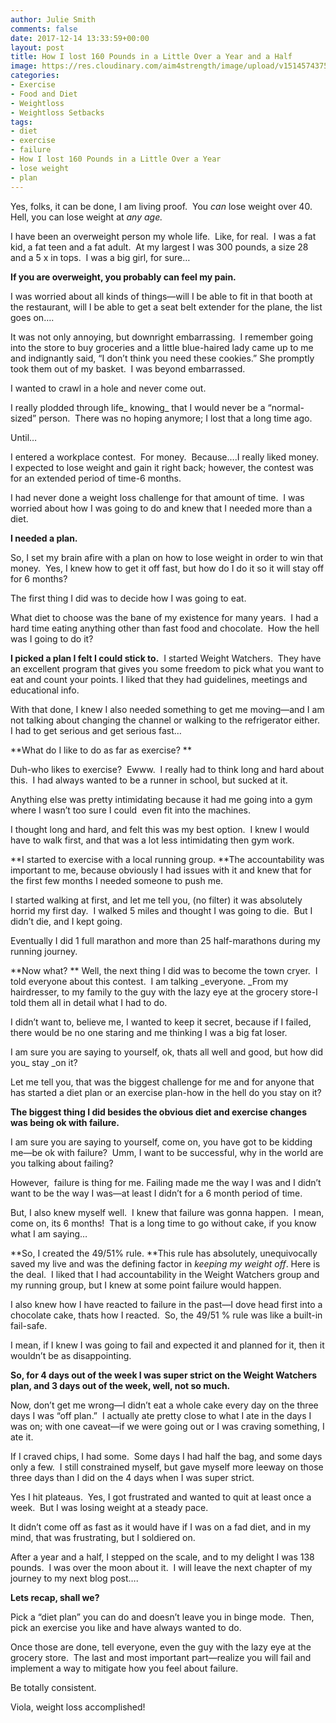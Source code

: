 ```yaml
---
author: Julie Smith
comments: false
date: 2017-12-14 13:33:59+00:00
layout: post
title: How I lost 160 Pounds in a Little Over a Year and a Half
image: https://res.cloudinary.com/aim4strength/image/upload/v1514574375/how-I-lost-160-lbs.jpg
categories:
- Exercise
- Food and Diet
- Weightloss
- Weightloss Setbacks
tags:
- diet
- exercise
- failure
- How I lost 160 Pounds in a Little Over a Year
- lose weight
- plan
---
```


Yes, folks, it can be done, I am living proof.  You _can_ lose weight over 40.  Hell, you can lose weight at _any age._

I have been an overweight person my whole life.  Like, for real.  I was a fat kid, a fat teen and a fat adult.  At my largest I was 300 pounds, a size 28 and a 5 x in tops.  I was a big girl, for sure…

**If you are overweight, you probably can feel my pain.**

I was worried about all kinds of things—will I be able to fit in that booth at the restaurant, will I be able to get a seat belt extender for the plane, the list goes on….

It was not only annoying, but downright embarrassing.  I remember going into the store to buy groceries and a little blue-haired lady came up to me and indignantly said, “I don’t think you need these cookies.” She promptly took them out of my basket.  I was beyond embarrassed.

I wanted to crawl in a hole and never come out.

I really plodded through life_ knowing_ that I would never be a “normal-sized” person.  There was no hoping anymore; I lost that a long time ago.

Until…

I entered a workplace contest.  For money.  Because….I really liked money.  I expected to lose weight and gain it right back; however, the contest was for an extended period of time-6 months.

I had never done a weight loss challenge for that amount of time.  I was worried about how I was going to do and knew that I needed more than a diet.

**I needed a plan.**

So, I set my brain afire with a plan on how to lose weight in order to win that money.  Yes, I knew how to get it off fast, but how do I do it so it will stay off for 6 months?

The first thing I did was to decide how I was going to eat.

What diet to choose was the bane of my existence for many years.  I had a hard time eating anything other than fast food and chocolate.  How the hell was I going to do it?

**I picked a plan I felt I could stick to.**  I started Weight Watchers.  They have an excellent program that gives you some freedom to pick what you want to eat and count your points. I liked that they had guidelines, meetings and educational info.

With that done, I knew I also needed something to get me moving—and I am not talking about changing the channel or walking to the refrigerator either.  I had to get serious and get serious fast…

**What do I like to do as far as exercise? **

Duh-who likes to exercise?  Ewww.  I really had to think long and hard about this.  I had always wanted to be a runner in school, but sucked at it.

Anything else was pretty intimidating because it had me going into a gym where I wasn’t too sure I could  even fit into the machines.

I thought long and hard, and felt this was my best option.  I knew I would have to walk first, and that was a lot less intimidating then gym work.

**I started to exercise with a local running group. **The accountability was important to me, because obviously I had issues with it and knew that for the first few months I needed someone to push me.

I started walking at first, and let me tell you, (no filter) it was absolutely horrid my first day.  I walked 5 miles and thought I was going to die.  But I didn’t die, and I kept going.

Eventually I did 1 full marathon and more than 25 half-marathons during my running journey.

**Now what? ** Well, the next thing I did was to become the town cryer.  I told everyone about this contest.  I am talking _everyone. _From my hairdresser, to my family to the guy with the lazy eye at the grocery store-I told them all in detail what I had to do.

I didn’t want to, believe me, I wanted to keep it secret, because if I failed, there would be no one staring and me thinking I was a big fat loser.

I am sure you are saying to yourself, ok, thats all well and good, but how did you_ stay _on it?

Let me tell you, that was the biggest challenge for me and for anyone that has started a diet plan or an exercise plan-how in the hell do you stay on it?

**The biggest thing I did besides the obvious diet and exercise changes was being ok with failure.**

I am sure you are saying to yourself, come on, you have got to be kidding me—be ok with failure?  Umm, I want to be successful, why in the world are you talking about failing?

However,  failure is thing for me. Failing made me the way I was and I didn’t want to be the way I was—at least I didn’t for a 6 month period of time.

But, I also knew myself well.  I knew that failure was gonna happen.  I mean, come on, its 6 months!  That is a long time to go without cake, if you know what I am saying…

**So, I created the 49/51% rule. **This rule has absolutely, unequivocally saved my live and was the defining factor in _keeping my weight off_. Here is the deal.  I liked that I had accountability in the Weight Watchers group and my running group, but I knew at some point failure would happen.

I also knew how I have reacted to failure in the past—I dove head first into a chocolate cake, thats how I reacted.  So, the 49/51 % rule was like a built-in fail-safe.

I mean, if I knew I was going to fail and expected it and planned for it, then it wouldn’t be as disappointing.

**So, for 4 days out of the week I was super strict on the Weight Watchers plan, and 3 days out of the week, well, not so much.**

Now, don’t get me wrong—I didn’t eat a whole cake every day on the three days I was “off plan.”  I actually ate pretty close to what I ate in the days I was on; with one caveat—if we were going out or I was craving something, I ate it.

If I craved chips, I had some.  Some days I had half the bag, and some days only a few.  I still constrained myself, but gave myself more leeway on those three days than I did on the 4 days when I was super strict.

Yes I hit plateaus.  Yes, I got frustrated and wanted to quit at least once a week.  But I was losing weight at a steady pace.

It didn’t come off as fast as it would have if I was on a fad diet, and in my mind, that was frustrating, but I soldiered on.

After a year and a half, I stepped on the scale, and to my delight I was 138 pounds.  I was over the moon about it.  I will leave the next chapter of my journey to my next blog post….

**Lets recap, shall we?**

Pick a “diet plan” you can do and doesn’t leave you in binge mode.  Then, pick an exercise you like and have always wanted to do.

Once those are done, tell everyone, even the guy with the lazy eye at the grocery store.  The last and most important part—realize you will fail and implement a way to mitigate how you feel about failure.

Be totally consistent.

Viola, weight loss accomplished!
